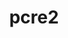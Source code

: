 ---
title: "pcre2"
layout: cache
categories: [package, develop-2023-05-14]
meta: {"versions": ["10.42"], "compilers": ["gcc@=11.1.0", "gcc@=11.3.0", "gcc@=7.3.1", "gcc@=7.5.0", "oneapi@=2023.0.0"], "oss": ["amzn2", "ubuntu18.04", "ubuntu20.04", "ubuntu22.04"], "platforms": ["linux"], "targets": ["aarch64", "neoverse_n1", "ppc64le", "x86_64", "x86_64_v3"], "stacks": ["aws-ahug", "aws-ahug-aarch64", "aws-isc", "aws-isc-aarch64", "build_systems", "data-vis-sdk", "e4s", "e4s-oneapi", "e4s-power", "ml-linux-x86_64-cpu", "ml-linux-x86_64-cuda", "ml-linux-x86_64-rocm", "radiuss", "root", "tutorial"], "num_specs": 8, "num_specs_by_stack": {"root": 8, "e4s-power": 1, "e4s": 1, "data-vis-sdk": 1, "tutorial": 1, "ml-linux-x86_64-cpu": 1, "ml-linux-x86_64-rocm": 1, "ml-linux-x86_64-cuda": 1, "aws-ahug-aarch64": 2, "aws-isc-aarch64": 2, "build_systems": 1, "radiuss": 1, "aws-ahug": 1, "aws-isc": 1, "e4s-oneapi": 1}}
spec_details: [{"hash": "pa7vipevxfbhjgmp56cwv4fbjcjjfsm5", "compiler": "gcc@=11.1.0", "versions": ["10.42"], "os": "ubuntu20.04", "platform": "linux", "target": "ppc64le", "variants": ["build_system=autotools", "~jit", "+multibyte"], "stacks": ["root", "e4s-power"], "size": "-", "tarball": "https://binaries.spack.io/releases/develop-2023-05-14/build_cache/linux-ubuntu20.04-ppc64le/gcc-11.1.0/pcre2-10.42/linux-ubuntu20.04-ppc64le-gcc-11.1.0-pcre2-10.42-pa7vipevxfbhjgmp56cwv4fbjcjjfsm5.spack"}, {"hash": "px543t7fu6qpmmso3fsfhpcrelfa5scf", "compiler": "gcc@=11.1.0", "versions": ["10.42"], "os": "ubuntu20.04", "platform": "linux", "target": "x86_64_v3", "variants": ["build_system=autotools", "~jit", "+multibyte"], "stacks": ["e4s", "root", "data-vis-sdk"], "size": "-", "tarball": "https://binaries.spack.io/releases/develop-2023-05-14/build_cache/linux-ubuntu20.04-x86_64_v3/gcc-11.1.0/pcre2-10.42/linux-ubuntu20.04-x86_64_v3-gcc-11.1.0-pcre2-10.42-px543t7fu6qpmmso3fsfhpcrelfa5scf.spack"}, {"hash": "ddple3kwuks2s5immfvx2gtob7jhxvyc", "compiler": "gcc@=11.3.0", "versions": ["10.42"], "os": "ubuntu22.04", "platform": "linux", "target": "x86_64_v3", "variants": ["build_system=autotools", "~jit", "+multibyte"], "stacks": ["root", "tutorial", "ml-linux-x86_64-cpu", "ml-linux-x86_64-rocm", "ml-linux-x86_64-cuda"], "size": "-", "tarball": "https://binaries.spack.io/releases/develop-2023-05-14/build_cache/linux-ubuntu22.04-x86_64_v3/gcc-11.3.0/pcre2-10.42/linux-ubuntu22.04-x86_64_v3-gcc-11.3.0-pcre2-10.42-ddple3kwuks2s5immfvx2gtob7jhxvyc.spack"}, {"hash": "xnnnkgc6vj6eqyn5kiyout225kcckiak", "compiler": "gcc@=7.3.1", "versions": ["10.42"], "os": "amzn2", "platform": "linux", "target": "neoverse_n1", "variants": ["build_system=autotools", "~jit", "+multibyte"], "stacks": ["aws-ahug-aarch64", "aws-isc-aarch64", "root"], "size": "-", "tarball": "https://binaries.spack.io/releases/develop-2023-05-14/build_cache/linux-amzn2-neoverse_n1/gcc-7.3.1/pcre2-10.42/linux-amzn2-neoverse_n1-gcc-7.3.1-pcre2-10.42-xnnnkgc6vj6eqyn5kiyout225kcckiak.spack"}, {"hash": "4fl3nn4ypctsy4afdyvf5wchwr3p5tvk", "compiler": "gcc@=7.5.0", "versions": ["10.42"], "os": "ubuntu18.04", "platform": "linux", "target": "x86_64_v3", "variants": ["build_system=autotools", "~jit", "+multibyte"], "stacks": ["root", "build_systems", "radiuss"], "size": "-", "tarball": "https://binaries.spack.io/releases/develop-2023-05-14/build_cache/linux-ubuntu18.04-x86_64_v3/gcc-7.5.0/pcre2-10.42/linux-ubuntu18.04-x86_64_v3-gcc-7.5.0-pcre2-10.42-4fl3nn4ypctsy4afdyvf5wchwr3p5tvk.spack"}, {"hash": "hhqzgkyychlbap3avw3g5xudmf4lxkjg", "compiler": "gcc@=7.3.1", "versions": ["10.42"], "os": "amzn2", "platform": "linux", "target": "x86_64_v3", "variants": ["build_system=autotools", "~jit", "+multibyte"], "stacks": ["aws-ahug", "root", "aws-isc"], "size": "-", "tarball": "https://binaries.spack.io/releases/develop-2023-05-14/build_cache/linux-amzn2-x86_64_v3/gcc-7.3.1/pcre2-10.42/linux-amzn2-x86_64_v3-gcc-7.3.1-pcre2-10.42-hhqzgkyychlbap3avw3g5xudmf4lxkjg.spack"}, {"hash": "ca4ec4i3t6y2ec2qnd2qds6l2lpjaokl", "compiler": "gcc@=7.3.1", "versions": ["10.42"], "os": "amzn2", "platform": "linux", "target": "aarch64", "variants": ["build_system=autotools", "~jit", "+multibyte"], "stacks": ["aws-ahug-aarch64", "aws-isc-aarch64", "root"], "size": "-", "tarball": "https://binaries.spack.io/releases/develop-2023-05-14/build_cache/linux-amzn2-aarch64/gcc-7.3.1/pcre2-10.42/linux-amzn2-aarch64-gcc-7.3.1-pcre2-10.42-ca4ec4i3t6y2ec2qnd2qds6l2lpjaokl.spack"}, {"hash": "3kostnkmoxhqbmtbvc4r4pvofyffiht4", "compiler": "oneapi@=2023.0.0", "versions": ["10.42"], "os": "ubuntu20.04", "platform": "linux", "target": "x86_64", "variants": ["build_system=autotools", "~jit", "+multibyte"], "stacks": ["root", "e4s-oneapi"], "size": "-", "tarball": "https://binaries.spack.io/releases/develop-2023-05-14/build_cache/linux-ubuntu20.04-x86_64/oneapi-2023.0.0/pcre2-10.42/linux-ubuntu20.04-x86_64-oneapi-2023.0.0-pcre2-10.42-3kostnkmoxhqbmtbvc4r4pvofyffiht4.spack"}]
---